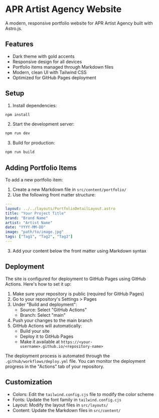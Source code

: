 # APR Artist Agency Website

A modern, responsive portfolio website for APR Artist Agency built with Astro.js.

## Features

- Dark theme with gold accents
- Responsive design for all devices
- Portfolio items managed through Markdown files
- Modern, clean UI with Tailwind CSS
- Optimized for GitHub Pages deployment

## Setup

1. Install dependencies:
```bash
npm install
```

2. Start the development server:
```bash
npm run dev
```

3. Build for production:
```bash
npm run build
```

## Adding Portfolio Items

To add a new portfolio item:

1. Create a new Markdown file in `src/content/portfolio/`
2. Use the following front matter structure:
```yaml
---
layout: ../../layouts/PortfolioDetailLayout.astro
title: "Your Project Title"
brand: "Brand Name"
artist: "Artist Name"
date: "YYYY-MM-DD"
image: "path/to/image.jpg"
tags: ["Tag1", "Tag2", "Tag3"]
---
```

3. Add your content below the front matter using Markdown syntax

## Deployment

The site is configured for deployment to GitHub Pages using GitHub Actions. Here's how to set it up:

1. Make sure your repository is public (required for GitHub Pages)
2. Go to your repository's Settings > Pages
3. Under "Build and deployment":
   - Source: Select "GitHub Actions"
   - Branch: Select "main"
4. Push your changes to the main branch
5. GitHub Actions will automatically:
   - Build your site
   - Deploy it to GitHub Pages
   - Make it available at `https://<your-username>.github.io/<repository-name>`

The deployment process is automated through the `.github/workflows/deploy.yml` file. You can monitor the deployment progress in the "Actions" tab of your repository.

## Customization

- Colors: Edit the `tailwind.config.cjs` file to modify the color scheme
- Fonts: Update the font family in `tailwind.config.cjs`
- Layout: Modify the layout files in `src/layouts/`
- Content: Update the Markdown files in `src/content/`
